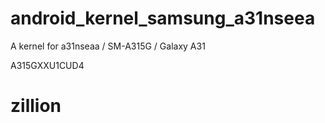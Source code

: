 # android_kernel_samsung_a31nseea
A kernel for a31nseaa / SM-A315G / Galaxy A31

A315GXXU1CUD4
# zillion

